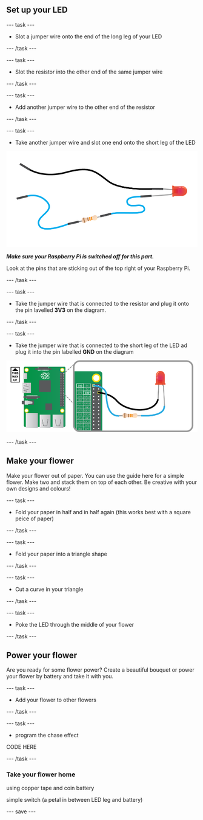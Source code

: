## Set up your LED

--- task ---

+ Slot a jumper wire onto the end of the long leg of your LED

--- /task ---

--- task ---

+ Slot the resistor into the other end of the same jumper wire

--- /task ---

--- task ---

+ Add another jumper wire to the other end of the resistor

--- /task ---

--- task ---

+ Take another jumper wire and slot one end onto the short leg of the LED

![LED wired](images/led-wired.png)

***Make sure your Raspberry Pi is switched off for this part.***

Look at the pins that are sticking out of the top right of your Raspberry Pi.

--- /task ---

--- task ---

+ Take the jumper wire that is connected to the resistor and plug it onto the pin lavelled **3V3** on the diagram.

--- /task ---

--- task ---

+ Take the jumper wire that is connected to the short leg of the LED ad plug it into the pin labelled **GND** on the diagram

![GPIO](images/gpio.png)

--- /task ---

## Make your flower

Make your flower out of paper. You can use the guide here for a simple flower. Make two and stack them on top of each other. Be creative with your own designs and colours!

--- task ---

+ Fold your paper in half and in half again (this works best with a square peice of paper)

--- /task ---

--- task ---

+ Fold your paper into a triangle shape

--- /task ---

--- task ---

+ Cut a curve in your triangle

--- /task ---

--- task ---

+ Poke the LED through the middle of your flower

--- /task ---

## Power your flower

Are you ready for some flower power? Create a beautiful bouquet or power your flower by battery and take it with you.

--- task ---

+ Add your flower to other flowers

--- /task ---

--- task ---

+ program the chase effect

CODE HERE

--- /task ---

### Take your flower home

using copper tape and coin battery

simple switch (a petal in between LED leg and battery)

--- save ---
